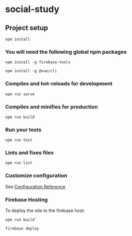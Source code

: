 # social-study

## Project setup

```
npm install
```

### You will need the following global npm packages

```
npm install -g firebase-tools

npm install -g @vue/cli

```

### Compiles and hot-reloads for development

```
npm run serve
```

### Compiles and minifies for production

```
npm run build
```

### Run your tests

```
npm run test
```

### Lints and fixes files

```
npm run lint
```

### Customize configuration

See [Configuration Reference](https://cli.vuejs.org/config/).

### Firebase Hosting

To deploy the site to the firebase host:

```
npm run build`

firebase deploy

```
